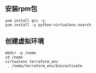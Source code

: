 
## 安装rpm包
```
yum install gcc -y
yum install -y python-virtualenv.noarch
```

## 创建虚拟环境
```
mkdir -p /nemo
cd /nemo
virtualenv terraform_env
 . /nemo/terraform_env/bin/activate
```

